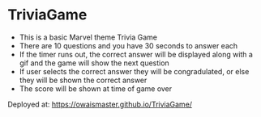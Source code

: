 # TriviaGame
- This is a basic Marvel theme Trivia Game
- There are 10 questions and you have 30 seconds to answer each
- If the timer runs out, the correct answer will be displayed along with a gif and the game will show the next question
- If user selects the correct answer they will be congradulated, or else they will be shown the correct answer
- The score will be shown at time of game over

Deployed at: 
https://owaismaster.github.io/TriviaGame/
